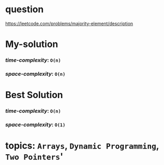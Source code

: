 # question
https://leetcode.com/problems/majority-element/description

# **My-solution**

### _time-complexity_: `O(n)`
### _space-complexity_: `O(n)`

# **Best Solution**

### _time-complexity_: `O(n)`
### _space-complexity_: `O(1)`


# topics: `Arrays`, `Dynamic Programming`, `Two Pointers`'
